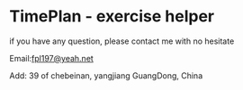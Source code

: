 # TimePlan - exercise helper
if you have any question, please contact me with no hesitate

Email:fpl197@yeah.net

Add: 39 of chebeinan, yangjiang GuangDong, China
